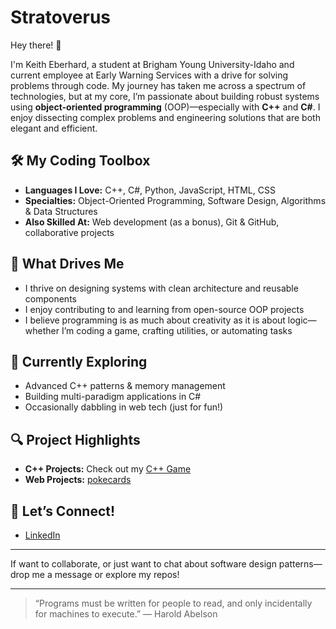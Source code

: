 # Stratoverus

Hey there! 👋

I'm Keith Eberhard, a student at Brigham Young University-Idaho and current employee at Early Warning Services with a drive for solving problems through code. My journey has taken me across a spectrum of technologies, but at my core, I’m passionate about building robust systems using **object-oriented programming** (OOP)—especially with **C++** and **C#**. I enjoy dissecting complex problems and engineering solutions that are both elegant and efficient.

## 🛠️ My Coding Toolbox

- **Languages I Love:** C++, C#, Python, JavaScript, HTML, CSS
- **Specialties:** Object-Oriented Programming, Software Design, Algorithms & Data Structures
- **Also Skilled At:** Web development (as a bonus), Git & GitHub, collaborative projects

## 🚀 What Drives Me

- I thrive on designing systems with clean architecture and reusable components
- I enjoy contributing to and learning from open-source OOP projects
- I believe programming is as much about creativity as it is about logic—whether I’m coding a game, crafting utilities, or automating tasks

## 🌱 Currently Exploring

- Advanced C++ patterns & memory management
- Building multi-paradigm applications in C#
- Occasionally dabbling in web tech (just for fun!)

## 🔍 Project Highlights

- **C++ Projects:** Check out my [C++ Game]([https://github.com/Stratoverus?tab=repositories&q=c%2B%2B&type=&language=](https://github.com/Stratoverus/IronBound))
- **Web Projects:** [pokecards](https://github.com/Stratoverus/pokecards)

## 🤝 Let’s Connect!

- [LinkedIn](https://www.linkedin.com/in/keitheberhard/)

---

If want to collaborate, or just want to chat about software design patterns—drop me a message or explore my repos!

---

> “Programs must be written for people to read, and only incidentally for machines to execute.” — Harold Abelson
